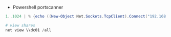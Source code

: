 

- Powershell portscanner
```powershell
1..1024 | % {echo ((New-Object Net.Sockets.TcpClient).Connect("192.168.50.151", $_)) "TCP port $_ is open"} 2>$null
```

```powershell
# view shares
net view \\dc01 /all
```